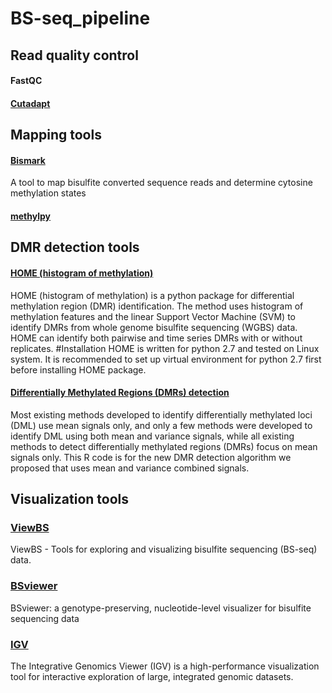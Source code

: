 # BS-seq_pipeline

## Read quality control

#### FastQC

#### [Cutadapt](http://cutadapt.readthedocs.io/en/stable/guide.html)



## Mapping tools

#### [Bismark](https://www.bioinformatics.babraham.ac.uk/projects/bismark/)

A tool to map bisulfite converted sequence reads and determine cytosine methylation states

#### [methylpy](https://github.com/yupenghe/methylpy/)

## DMR detection tools


#### [HOME (histogram of methylation)](https://github.com/ListerLab/HOME)

HOME (histogram of methylation) is a python package for differential methylation region (DMR) identification. The method uses histogram of methylation features and the linear Support Vector Machine (SVM) to identify DMRs from whole genome bisulfite sequencing (WGBS) data. HOME can identify both pairwise and time series DMRs with or without replicates. #Installation HOME is written for python 2.7 and tested on Linux system. It is recommended to set up virtual environment for python 2.7 first before installing HOME package.

#### [Differentially Methylated Regions (DMRs) detection](http://www.columbia.edu/~sw2206/softwares.htm)

Most existing methods developed to identify differentially methylated loci (DML) use mean signals only, and only a few methods were developed to identify DML using both mean and variance signals, while all existing methods to detect differentially methylated regions (DMRs) focus on mean signals only. This R code is for the new DMR detection algorithm we proposed that uses mean and variance combined signals.




## Visualization tools

### [ViewBS](https://github.com/xie186/ViewBS)

ViewBS - Tools for exploring and visualizing bisulfite sequencing (BS-seq) data. 

### [BSviewer](http://sunlab.cpy.cuhk.edu.hk/BSviewer/)

BSviewer: a genotype-preserving, nucleotide-level visualizer for bisulfite sequencing data

### [IGV](software.broadinstitute.org/software/igv/)

The Integrative Genomics Viewer (IGV) is a high-performance visualization tool for interactive exploration of large, integrated genomic datasets.




